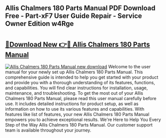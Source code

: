 ## Allis Chalmers 180 Parts Manual PDF Download Free - Part-xF7 User Guide Repair - Service Owner Edition w4Rge

# <h2><a href="http://bc92526.oget.top/?id=Allis+Chalmers+180+Parts+Manual">🔗Download New 👉🔴 Allis Chalmers 180 Parts Manual</a></h2>

[![Allis Chalmers 180 Parts Manual new download](https://i.imgur.com/5g1atiW.png)](http://bc92526.oget.top/?id=Allis+Chalmers+180+Parts+Manual)
Welcome to the user manual for your newly set up Allis Chalmers 180 Parts Manual. This comprehensive guide is intended to help you get started with your product and provide you with a thorough understanding of its features, functions, and capabilities. You will find clear instructions for installation, usage, maintenance, and troubleshooting. To get the most out of your Allis Chalmers 180 Parts Manual, please read this user manual carefully before use. It includes detailed instructions for product setup, as well as information on how to use its various features and capabilities. With features like list of features, your new Allis Chalmers 180 Parts Manual empowers you to achieve exceptional results. We're Here to Help You Every Step of the Way Allis Chalmers 180 Parts Manual. Our customer support team is available throughout your journey.
